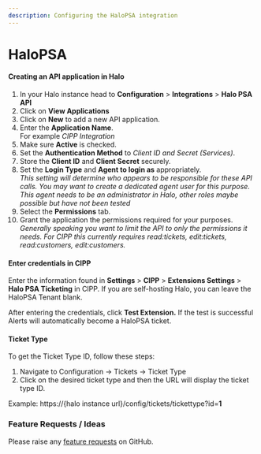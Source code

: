 ```yaml
---
description: Configuring the HaloPSA integration
---
```


# HaloPSA

#### Creating an API application in Halo

1. In your Halo instance head to **Configuration** > **Integrations** > **Halo PSA API**
2. Click on **View Applications**
3. Click on **New** to add a new API application.
4. Enter the **Application Name**.\
   For example _CIPP Integration_
5. Make sure **Active** is checked.
6. Set the **Authentication Method** to _Client ID and Secret (Services)_.
7. Store the **Client ID** and **Client Secret** securely.
8. Set the **Login Type** and **Agent to login as** appropriately.\
   _This setting will determine who appears to be responsible for these API calls. You may want to create a dedicated agent user for this purpose._
   _This agent needs to be an administrator in Halo, other roles maybe possible but have not been tested_
10. Select the **Permissions** tab.
11. Grant the application the permissions required for your purposes.\
    _Generally speaking you want to limit the API to only the permissions it needs. For CIPP this currently requires read:tickets, edit:tickets, read:customers, edit:customers._

#### Enter credentials in CIPP

Enter the information found in **Settings** > **CIPP** > **Extensions Settings** > **Halo PSA Ticketing** in CIPP. If you are self-hosting Halo, you can leave the HaloPSA Tenant blank.

After entering the credentials, click **Test Extension.** If the test is successful Alerts will automatically become a HaloPSA ticket.

#### Ticket Type
To get the Ticket Type ID, follow these steps:
1. Navigate to Configuration -> Tickets -> Ticket Type
2. Click on the desired ticket type and then the URL will display the ticket type ID.

Example:
https://{halo instance url}/config/tickets/tickettype?id=**1**

### Feature Requests / Ideas

Please raise any [feature requests](https://github.com/KelvinTegelaar/CIPP/issues/new?assignees=\&labels=enhancement%2Cno-priority\&projects=\&template=feature.yml\&title=%5BFeature+Request%5D%3A+) on GitHub.
